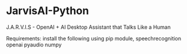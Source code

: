 # JarvisAI-Python
J.A.R.V.I.S - OpenAI + AI Desktop Assistant that Talks Like a Human 

Requirements:
install the following using pip module,
speechrecognition
openai
pyaudio
numpy


